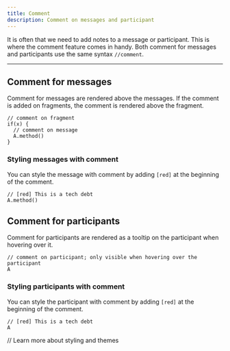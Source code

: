 ```yaml
---
title: Comment
description: Comment on messages and participant
---
```


It is often that we need to add notes to a message or participant. This is where the comment feature comes in
handy. Both comment for messages and participants use the same syntax `//comment`.

---

## Comment for messages

Comment for messages are rendered above the messages. If the comment is added on fragments, the comment
is rendered above the fragment.

```zenuml
// comment on fragment
if(x) {
  // comment on message
  A.method()
}
```

### Styling messages with comment

You can style the message with comment by adding `[red]` at the beginning of the comment.

```zenuml
// [red] This is a tech debt
A.method()
```

## Comment for participants

Comment for participants are rendered as a tooltip on the participant when hovering over it.

```zenuml
// comment on participant; only visible when hovering over the participant
A
```

### Styling participants with comment

You can style the participant with comment by adding `[red]` at the beginning of the comment.

```zenuml
// [red] This is a tech debt
A
```

// Learn more about styling and themes
